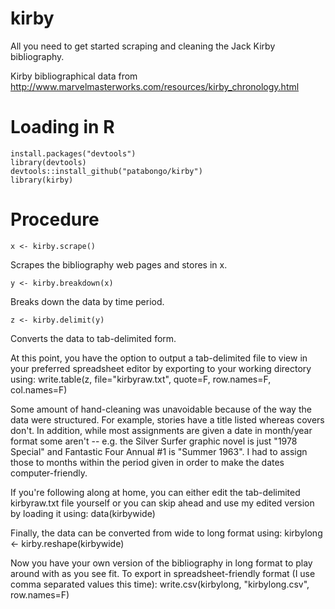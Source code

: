 # kirby

All you need to get started scraping and cleaning the Jack Kirby bibliography.

Kirby bibliographical data from http://www.marvelmasterworks.com/resources/kirby_chronology.html

# Loading in R

    install.packages("devtools")
    library(devtools)
    devtools::install_github("patabongo/kirby")
    library(kirby)

# Procedure

    x <- kirby.scrape()
Scrapes the bibliography web pages and stores in x.

    y <- kirby.breakdown(x)
Breaks down the data by time period.

    z <- kirby.delimit(y)
Converts the data to tab-delimited form.

At this point, you have the option to output a tab-delimited file to view in your preferred 
spreadsheet editor by exporting to your working directory using:
    write.table(z, file="kirbyraw.txt", quote=F, row.names=F, col.names=F)

Some amount of hand-cleaning was unavoidable because of the way the data were structured. For 
example, stories have a title listed whereas covers don't. In addition, while most assignments
are given a date in month/year format some aren't -- e.g. the Silver Surfer graphic novel is just
"1978 Special" and Fantastic Four Annual #1 is "Summer 1963". I had to assign those to months
within the period given in order to make the dates computer-friendly.

If you're following along at home, you can either edit the tab-delimited kirbyraw.txt file yourself
or you can skip ahead and use my edited version by loading it using:
    data(kirbywide)

Finally, the data can be converted from wide to long format using:
    kirbylong <- kirby.reshape(kirbywide)

Now you have your own version of the bibliography in long format to play around with as you see fit.
To export in spreadsheet-friendly format (I use comma separated values this time):
    write.csv(kirbylong, "kirbylong.csv", row.names=F)
